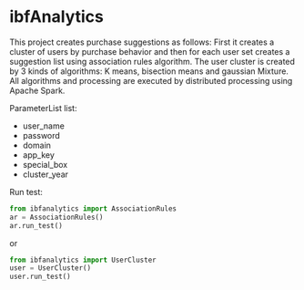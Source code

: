 # ibfAnalytics
This project creates purchase suggestions as follows:
First it creates a cluster of users by purchase behavior and then for each  user set creates a suggestion list using association rules algorithm.
The user cluster is created by 3 kinds of algorithms: K means, bisection means and gaussian Mixture.
All algorithms and processing are executed by distributed processing using Apache Spark.

ParameterList list:

- user_name 
- password 
- domain
- app_key
- special_box
- cluster_year


Run test:
```python
from ibfanalytics import AssociationRules
ar = AssociationRules()
ar.run_test()
```
or 
```python
from ibfanalytics import UserCluster
user = UserCluster()
user.run_test()
```
